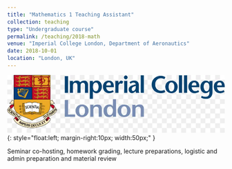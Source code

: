 ```yaml
---
title: "Mathematics 1 Teaching Assistant"
collection: teaching
type: "Undergraduate course"
permalink: /teaching/2018-math
venue: "Imperial College London, Department of Aeronautics"
date: 2018-10-01
location: "London, UK"
---
```


![University Logo](assets/img/icons/icl_logo.png){: style="float:left; margin-right:10px; width:50px;" }

Seminar co-hosting, homework grading, lecture preparations, logistic and admin preparation and material review
